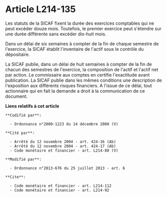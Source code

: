 # Article L214-135

Les statuts de la SICAF fixent la durée des exercices comptables qui ne peut excéder douze mois. Toutefois, le premier
exercice peut s'étendre sur une durée différente sans excéder dix-huit mois. 

Dans un délai de six semaines à compter de la fin de chaque semestre de l'exercice, la SICAF établit l'inventaire de l'actif
sous le contrôle du dépositaire. 

La SICAF publie, dans un délai de huit semaines à compter de la fin de chacun des semestres de l'exercice, la composition de
l'actif et l'actif net par action. Le commissaire aux comptes en certifie l'exactitude avant publication. La SICAF publie
dans les mêmes conditions une description de l'exposition aux différents risques financiers. A l'issue de ce délai, tout
actionnaire qui en fait la demande a droit à la communication de ce document.

**Liens relatifs à cet article**

	**Codifié par**:

	  - Ordonnance n°2000-1223 du 14 décembre 2000 (V)

	**Cité par**:

	  - Arrêté du 12 novembre 2004 - art. 424-16 (Ab)
	  - Arrêté du 12 novembre 2004 - art. 424-17 (Ab)
	  - Code monétaire et financier - art. L214-80 (V)

	**Modifié par**:

	  - Ordonnance n°2013-676 du 25 juillet 2013 - art. 6

	**Cite**:

	  - Code monétaire et financier - art. L214-112
	  - Code monétaire et financier - art. L214-92
